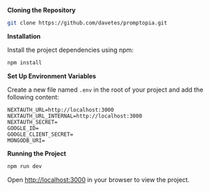 **Cloning the Repository**

```bash
git clone https://github.com/davetes/promptopia.git
```

**Installation**

Install the project dependencies using npm:

```bash
npm install
```

**Set Up Environment Variables**

Create a new file named `.env` in the root of your project and add the following content:

```env
NEXTAUTH_URL=http://localhost:3000
NEXTAUTH_URL_INTERNAL=http://localhost:3000
NEXTAUTH_SECRET=
GOOGLE_ID=
GOOGLE_CLIENT_SECRET=
MONGODB_URI=
```
**Running the Project**

```bash
npm run dev
```

Open [http://localhost:3000](http://localhost:3000) in your browser to view the project.

